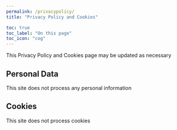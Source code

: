 ```yaml
---
permalink: /privacypolicy/
title: "Privacy Policy and Cookies"

toc: true
toc_label: "On this page"
toc_icon: "cog"
---
```



This Privacy Policy and Cookies page may be updated as necessary

## Personal Data

This site does not process any personal information

## Cookies
This site does not process cookies
